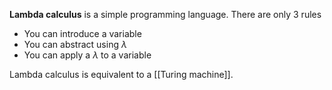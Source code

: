 **Lambda calculus** is a simple programming language. There are only 3 rules

* You can introduce a variable
* You can abstract using $\lambda$
* You can apply a $\lambda$ to a variable

Lambda calculus is equivalent to a [[Turing machine]].